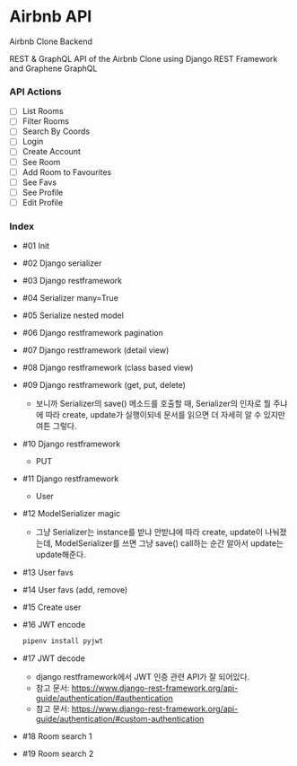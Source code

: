 # Airbnb API

Airbnb Clone Backend

REST & GraphQL API of the Airbnb Clone using Django REST Framework and Graphene GraphQL

### API Actions

- [ ] List Rooms
- [ ] Filter Rooms
- [ ] Search By Coords
- [ ] Login
- [ ] Create Account
- [ ] See Room
- [ ] Add Room to Favourites
- [ ] See Favs
- [ ] See Profile
- [ ] Edit Profile

### Index

- #01 Init

- #02 Django serializer

- #03 Django restframework

- #04 Serializer many=True

- #05 Serialize nested model

- #06 Django restframework pagination

- #07 Django restframework (detail view)

- #08 Django restframework (class based view)

- #09 Django restframework (get, put, delete)

  - 보니까 Serializer의 save() 메소드를 호출할 때, Serializer의 인자로 뭘 주냐에 따라 create, update가 실행이되네 문서를 읽으면 더 자세히 알 수 있지만 여튼 그렇다.

- #10 Django restframework

  - PUT

- #11 Django restframework

  - User

- #12 ModelSerializer magic

  - 그냥 Serializer는 instance를 받냐 안받냐에 따라 create, update이 나눠졌는데, ModelSerializer를 쓰면 그냥 save() call하는 순간 알아서 update는 update해준다.

- #13 User favs

- #14 User favs (add, remove)

- #15 Create user

- #16 JWT encode

  ```bash
  pipenv install pyjwt
  ```

- #17 JWT decode

  - django restframework에서 JWT 인증 관련 API가 잘 되어있다.
  - 참고 문서: https://www.django-rest-framework.org/api-guide/authentication/#authentication
  - 참고 문서: https://www.django-rest-framework.org/api-guide/authentication/#custom-authentication

- #18 Room search 1

- #19 Room search 2
